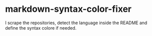 # markdown-syntax-color-fixer
I scrape the repositories, detect the language inside the README and define the syntax colore if needed. 

